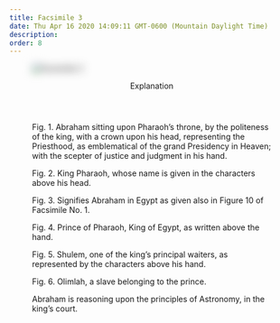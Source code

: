 ```yaml
---
title: Facsimile 3
date: Thu Apr 16 2020 14:09:11 GMT-0600 (Mountain Daylight Time)
description: 
order: 8
---
```


<figure class="image no-print" id="figure1">
  <div class="lazy-xyQQ2">
    <img
      id="figure1_img1"
      data-img-id="1241076"
      data-assetid="6c58cbd68fecbf7b015d13fc0fcf4617991c9436"
      data-missing-asset="false"
      srcset="
        https://assets.ldscdn.org/cc/04/cc0413a4697e0b6b46796517157fdc639175b54b/book_of_abraham_facsimilie_3.png 60w
      "
      alt="Facsimile 3"
      class
      src="https://assets.ldscdn.org/cc/04/cc0413a4697e0b6b46796517157fdc639175b54b/book_of_abraham_facsimilie_3.png"
      style="filter: blur(0.5rem);"
    />
  </div>
  <section>
    <header><p>Explanation</p></header>
    <p>
      Fig. 1. Abraham sitting upon Pharaoh&#x2019;s throne, by the politeness of
      the king, with a crown upon his head, representing the Priesthood, as
      emblematical of the grand Presidency in Heaven; with the scepter of
      justice and judgment in his hand.
    </p>
    <p>
      Fig. 2. King Pharaoh, whose name is given in the characters above his
      head.
    </p>
    <p>
      Fig. 3. Signifies Abraham in Egypt as given also in Figure&#xA0;10 of
      Facsimile No.&#xA0;1.
    </p>
    <p>Fig. 4. Prince of Pharaoh, King of Egypt, as written above the hand.</p>
    <p>
      Fig. 5. Shulem, one of the king&#x2019;s principal waiters, as represented
      by the characters above his hand.
    </p>
    <p>Fig. 6. Olimlah, a slave belonging to the prince.</p>
  </section>
  <p>
    Abraham is reasoning upon the principles of Astronomy, in the king&#x2019;s
    court.
  </p>
</figure>

